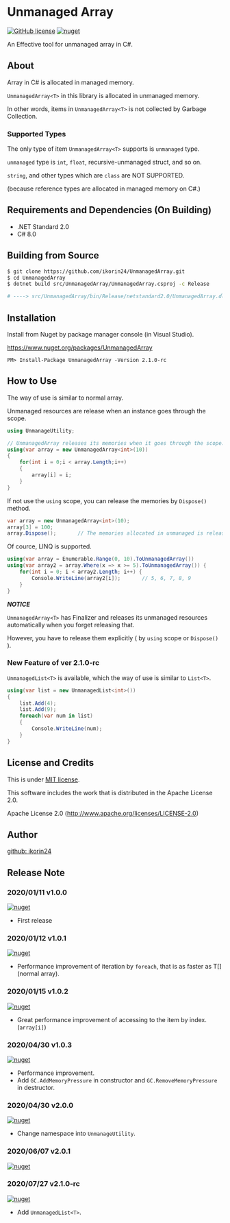 # Unmanaged Array

[![GitHub license](https://img.shields.io/github/license/ikorin24/UnmanagedArray?color=FA77FF)](https://github.com/ikorin24/UnmanagedArray/blob/master/LICENSE)
[![nuget](https://img.shields.io/badge/nuget-v2.1.0_rc-FA77FF)](https://www.nuget.org/packages/UnmanagedArray)

An Effective tool for unmanaged array in C#.

## About

Array in C# is allocated in managed memory.

```UnmanagedArray<T>``` in this library is allocated in unmanaged memory.

In other words, items in `UnmanagedArray<T>` is not collected by Garbage Collection.

### Supported Types

The only type of item `UnmanagedArray<T>` supports is `unmanaged` type.

`unmanaged` type is `int`, `float`, recursive-unmanaged struct, and so on.

`string`, and other types which are `class` are NOT SUPPORTED.

(because reference types are allocated in managed memory on C#.)

## Requirements and Dependencies (On Building)

- .NET Standard 2.0
- C# 8.0

## Building from Source

```sh
$ git clone https://github.com/ikorin24/UnmanagedArray.git
$ cd UnmanagedArray
$ dotnet build src/UnmanagedArray/UnmanagedArray.csproj -c Release

# ----> src/UnmanagedArray/bin/Release/netstandard2.0/UnmanagedArray.dll
```

## Installation

Install from Nuget by package manager console (in Visual Studio).

https://www.nuget.org/packages/UnmanagedArray

```
PM> Install-Package UnmanagedArray -Version 2.1.0-rc
```

## How to Use

The way of use is similar to normal array.

Unmanaged resources are release when an instance goes through the scope.

```cs
using UnmanageUtility;

// UnmanagedArray releases its memories when it goes through the scope.
using(var array = new UnmanagedArray<int>(10))
{
    for(int i = 0;i < array.Length;i++)
    {
        array[i] = i;
    }
}
```

If not use the `using` scope, you can release the memories by `Dispose()` method.

```cs
var array = new UnmanagedArray<int>(10);
array[3] = 100;
array.Dispose();       // The memories allocated in unmanaged is released here.
```

Of cource, LINQ is supported.

```cs
using(var array = Enumerable.Range(0, 10).ToUnmanagedArray())
using(var array2 = array.Where(x => x >= 5).ToUnmanagedArray()) {
    for(int i = 0; i < array2.Length; i++) {
        Console.WriteLine(array2[i]);       // 5, 6, 7, 8, 9
    }
}
```

***NOTICE***

`UnmanagedArray<T>` has Finalizer and releases its unmanaged resources automatically when you forget releasing that.

However, you have to release them explicitly ( by `using` scope or `Dispose()` ).

### New Feature of ver 2.1.0-rc

`UnmanagedList<T>` is available, which the way of use is similar to `List<T>`.

```cs
using(var list = new UnmanagedList<int>())
{
    list.Add(4);
    list.Add(9);
    foreach(var num in list)
    {
        Console.WriteLine(num);
    }
}
```

## License and Credits

This is under [MIT license](https://github.com/ikorin24/UnmanagedArray/blob/master/LICENSE).

This software includes the work that is distributed in the Apache License 2.0.

Apache License 2.0 (http://www.apache.org/licenses/LICENSE-2.0)

## Author

[github: ikorin24](https://github.com/ikorin24)

## Release Note

### 2020/01/11 v1.0.0

[![nuget](https://img.shields.io/badge/nuget-v1.0.0-FA77FF)](https://www.nuget.org/packages/UnmanagedArray/1.0.0)

- First release

### 2020/01/12 v1.0.1

[![nuget](https://img.shields.io/badge/nuget-v1.0.1-FA77FF)](https://www.nuget.org/packages/UnmanagedArray/1.0.1)

- Performance improvement of iteration by `foreach`, that is as faster as T[] (normal array).

### 2020/01/15 v1.0.2

[![nuget](https://img.shields.io/badge/nuget-v1.0.2-FA77FF)](https://www.nuget.org/packages/UnmanagedArray/1.0.2)

- Great performance improvement of accessing to the item by index. (`array[i]`)

### 2020/04/30 v1.0.3

[![nuget](https://img.shields.io/badge/nuget-v1.0.3-FA77FF)](https://www.nuget.org/packages/UnmanagedArray/1.0.3)

- Performance improvement.
- Add `GC.AddMemoryPressure` in constructor and `GC.RemoveMemoryPressure` in destructor.

### 2020/04/30 v2.0.0

[![nuget](https://img.shields.io/badge/nuget-v2.0.0-FA77FF)](https://www.nuget.org/packages/UnmanagedArray/2.0.0)

- Change namespace into `UnmanageUtility`.

### 2020/06/07 v2.0.1

[![nuget](https://img.shields.io/badge/nuget-v2.0.1-FA77FF)](https://www.nuget.org/packages/UnmanagedArray/2.0.1)

### 2020/07/27 v2.1.0-rc

[![nuget](https://img.shields.io/badge/nuget-v2.1.0_rc-FA77FF)](https://www.nuget.org/packages/UnmanagedArray/2.1.0-rc)

- Add `UnmanagedList<T>`.
